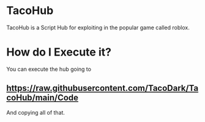 # TacoHub
TacoHub is a Script Hub for exploiting in the popular game called roblox.

# How do I Execute it?
You can execute the hub going to
## https://raw.githubusercontent.com/TacoDark/TacoHub/main/Code
And copying all of that.
